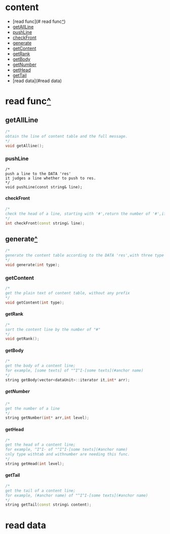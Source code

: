 # content
- [read func](# read func<a href="#getAllLine">^</a>)
- [getAllLine](#getAllLine)
- [pushLine](#pushLine)
- [checkFront](#checkFront)
- [generate](#generate^)
- [getContent](#getContent)
- [getRank](#getRank)
- [getBody](#getBody)
- [getNumber](#getNumber)
- [getHead](#getHead)
- [getTail](#getTail)
- [read data](#read data)

# read func[^](#content)
## getAllLine
```C++
/*
obtain the line of content table and the full message.
*/
void getAlline();
```
### pushLine
```
/*
push a line to the DATA 'res'
it judges a line whether to push to res.
*/
void pushLine(const string& line);
```
#### checkFront
```C++
/*
check the head of a line, starting with '#',return the number of '#',if not, return std::string::npos;
*/
int checkFront(const string& line);
```

## generate[^](#content)
```C++
/*
generate the content table according to the DATA 'res',with three type
*/
void generate(int type);
```

### getContent
```C++
/*
get the plain text of content table, without any prefix
*/
void getContent(int type);
```

#### getRank
```C++
/*
sort the content line by the number of "#"
*/
void getRank();
```

#### getBody
```C++
/*
get the body of a content line;
for example, [some texts] of "^I^I-[some texts](#anchor name)
*/
string getBody(vector<dataUnit>::iterator it,int* arr);
```
##### getNumber
```C++
/*
get the number of a line
*/
string getNumber(int* arr,int level);
```

#### getHead
```C++
/*
get the head of a content line;
for example, ^I^I- of "^I^I-[some texts](#anchor name)
cnly type withtab and withnumber are needing this func.
*/
string getHead(int level);
```

#### getTail
```C++
/*
get the tail of a content line;
for example, (#anchor name) of "^I^I-[some texts](#anchor name)
*/
string getTail(const string& content);
```

# read data
